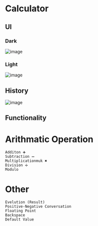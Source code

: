 # Calculator

## UI 
  ### Dark
![image](https://github.com/AJAX-Codder/Calculator/assets/126388812/bac145f0-ddd5-4a1c-a93e-76dd775ddadc)

  ### Light
 ![image](https://github.com/AJAX-Codder/Calculator/assets/126388812/77df15e7-d2bf-4224-8478-037646e88600)

## History 
![image](https://github.com/AJAX-Codder/Calculator/assets/126388812/8b4f5fac-67e3-49d3-a568-f61a98e955a3)

## Functionality 
  
  # Arithmatic Operation
  
    Additon ➕ 
    Subtraction ➖ 
    Multiplicationmuk ✖ 
    Division ➗ 
    Modulo 
    
  # Other
    
    Evelution (Result)
    Positive-Negative Conversation
    Floating Point
    Backspace
    Default Value

